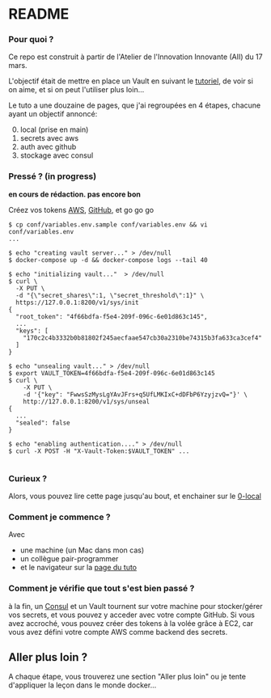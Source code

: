 # README #

### Pour quoi ? ###

Ce repo est construit à partir de l'Atelier de l'Innovation Innovante (AII) du 17 mars.

L'objectif était de mettre en place un Vault en suivant le [tutoriel](https://www.vaultproject.io/intro/getting-started/install.html), de voir si on aime, et si on peut l'utiliser plus loin...

Le tuto a une douzaine de pages, que j'ai regroupées en 4 étapes, chacune ayant un objectif annoncé:

0. local (prise en main)
1. secrets avec aws
2. auth avec github
3. stockage avec consul

### Pressé ? (in progress) ###

**en cours de rédaction. pas encore bon**

Créez vos tokens [AWS](https://console.aws.amazon.com/iam/home#/security_credential), [GitHub](https://github.com/settings/tokens), et go go go

```
$ cp conf/variables.env.sample conf/variables.env && vi conf/variables.env
...

$ echo "creating vault server..." > /dev/null
$ docker-compose up -d && docker-compose logs --tail 40

$ echo "initializing vault..."  > /dev/null
$ curl \
  -X PUT \
  -d "{\"secret_shares\":1, \"secret_threshold\":1}" \
  https://127.0.0.1:8200/v1/sys/init
{
  "root_token": "4f66bdfa-f5e4-209f-096c-6e01d863c145",
  ...
  "keys": [
    "170c2c4b3332b0b81802f245aecfaae547cb30a2310be74315b3fa633ca3cef4"
  ]
}

$ echo "unsealing vault..." > /dev/null
$ export VAULT_TOKEN=4f66bdfa-f5e4-209f-096c-6e01d863c145
$ curl \
    -X PUT \
    -d '{"key": "FwwsSzMysLgYAvJFrs+q5UfLMKIxC+dDFbP6YzyjzvQ="}' \
    http://127.0.0.1:8200/v1/sys/unseal
{
  ...
  "sealed": false
}

$ echo "enabling authentication...." > /dev/null
$ curl -X POST -H "X-Vault-Token:$VAULT_TOKEN" ...


```

### Curieux ? ###

Alors, vous pouvez lire cette page jusqu'au bout, et enchainer sur le [0-local](https://github.com/ebreton/atelier-vault/tree/master/0-local)

### Comment je commence ? ###

Avec

* une machine (un Mac dans mon cas)
* un collègue pair-programmer
* et le navigateur sur la [page du tuto](https://www.vaultproject.io/intro/getting-started/install.html)

### Comment je vérifie que tout s'est bien passé ? ###

à la fin, un [Consul](https://www.consul.io) et un Vault tournent sur votre machine pour stocker/gérer vos secrets, et vous pouvez y acceder avec votre compte GitHub. Si vous avez accroché, vous pouvez créer des tokens à la volée grâce à EC2, car vous avez défini votre compte AWS comme backend des secrets.

## Aller plus loin ? ##

A chaque étape, vous trouverez une section "Aller plus loin" ou je tente d'appliquer la leçon dans le monde docker...